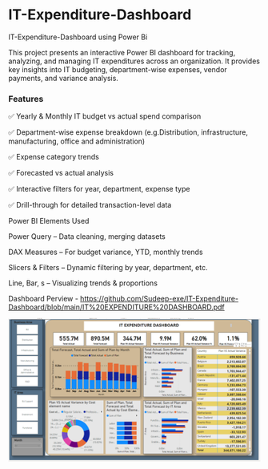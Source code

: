 # IT-Expenditure-Dashboard
IT-Expenditure-Dashboard using Power Bi

This project presents an interactive Power BI dashboard for tracking, analyzing, and managing IT expenditures across an organization. It provides key insights into IT budgeting, department-wise expenses, vendor payments, and variance analysis.

### Features

✅ Yearly & Monthly IT budget vs actual spend comparison

✅ Department-wise expense breakdown (e.g.Distribution, infrastructure, manufacturing, office and administration)

✅ Expense category trends

✅ Forecasted vs actual analysis

✅ Interactive filters for year, department, expense type

✅ Drill-through for detailed transaction-level data

Power BI Elements Used

Power Query – Data cleaning, merging datasets

DAX Measures – For budget variance, YTD, monthly trends

Slicers & Filters – Dynamic filtering by year, department, etc.

Line, Bar, s – Visualizing trends & proportions

Dashboard Perview - https://github.com/Sudeep-exe/IT-Expenditure-Dashboard/blob/main/IT%20EXPENDITURE%20DASHBOARD.pdf

![image alt](https://github.com/Sudeep-exe/IT-Expenditure-Dashboard/blob/main/IT%20Expenditure%20Pic.png)

